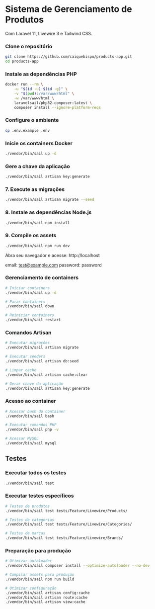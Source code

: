 # Sistema de Gerenciamento de Produtos

Com Laravel 11, Livewire 3 e Tailwind CSS.

### Clone o repositório
```bash
git clone https://github.com/caiquebispo/products-app.git
cd products-app
```

### Instale as dependências PHP
```bash
docker run --rm \
    -u "$(id -u):$(id -g)" \
    -v "$(pwd):/var/www/html" \
    -w /var/www/html \
    laravelsail/php82-composer:latest \
    composer install --ignore-platform-reqs
```

### Configure o ambiente
```bash
cp .env.example .env
```

### Inicie os containers Docker
```bash
./vendor/bin/sail up -d
```

### Gere a chave da aplicação
```bash
./vendor/bin/sail artisan key:generate
```

### 7. Execute as migrações
```bash
./vendor/bin/sail artisan migrate --seed
```

### 8. Instale as dependências Node.js
```bash
./vendor/bin/sail npm install
```

### 9. Compile os assets
```bash
./vendor/bin/sail npm run dev
```

Abra seu navegador e acesse: http://localhost

email: test@example.com
password: password

### Gerenciamento de containers
```bash
# Iniciar containers
./vendor/bin/sail up -d

# Parar containers
./vendor/bin/sail down

# Reiniciar containers
./vendor/bin/sail restart
```

### Comandos Artisan
```bash
# Executar migrações
./vendor/bin/sail artisan migrate

# Executar seeders
./vendor/bin/sail artisan db:seed

# Limpar cache
./vendor/bin/sail artisan cache:clear

# Gerar chave da aplicação
./vendor/bin/sail artisan key:generate
```

### Acesso ao container
```bash
# Acessar bash do container
./vendor/bin/sail bash

# Executar comandos PHP
./vendor/bin/sail php -v

# Acessar MySQL
./vendor/bin/sail mysql
```

## Testes

### Executar todos os testes
```bash
./vendor/bin/sail test
```

### Executar testes específicos
```bash
# Testes de produtos
./vendor/bin/sail test tests/Feature/Livewire/Products/

# Testes de categorias
./vendor/bin/sail test tests/Feature/Livewire/Categories/

# Testes de marcas
./vendor/bin/sail test tests/Feature/Livewire/Brands/
```

### Preparação para produção
```bash
# Otimizar autoloader
./vendor/bin/sail composer install --optimize-autoloader --no-dev

# Compilar assets para produção
./vendor/bin/sail npm run build

# Otimizar configuração
./vendor/bin/sail artisan config:cache
./vendor/bin/sail artisan route:cache
./vendor/bin/sail artisan view:cache
```

